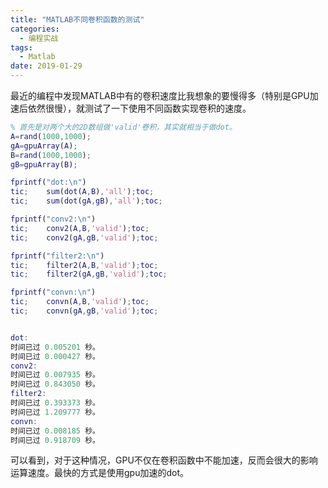 ```yaml
---
title: "MATLAB不同卷积函数的测试"
categories:
  - 编程实战
tags:
  - Matlab
date: 2019-01-29
---
```


最近的编程中发现MATLAB中有的卷积速度比我想象的要慢得多（特别是GPU加速后依然很慢），就测试了一下使用不同函数实现卷积的速度。

```matlab
% 首先是对两个大的2D数组做'valid'卷积，其实就相当于做dot。
A=rand(1000,1000);
gA=gpuArray(A);
B=rand(1000,1000);
gB=gpuArray(B);

fprintf("dot:\n")
tic;    sum(dot(A,B),'all');toc;
tic;    sum(dot(gA,gB),'all');toc;

fprintf("conv2:\n")
tic;    conv2(A,B,'valid');toc;
tic;    conv2(gA,gB,'valid');toc;

fprintf("filter2:\n")
tic;    filter2(A,B,'valid');toc;
tic;    filter2(gA,gB,'valid');toc;

fprintf("convn:\n")
tic;    convn(A,B,'valid');toc;
tic;    convn(gA,gB,'valid');toc;


dot:
时间已过 0.005201 秒。
时间已过 0.000427 秒。
conv2:
时间已过 0.007935 秒。
时间已过 0.843050 秒。
filter2:
时间已过 0.393373 秒。
时间已过 1.209777 秒。
convn:
时间已过 0.008185 秒。
时间已过 0.918709 秒。
```

可以看到，对于这种情况，GPU不仅在卷积函数中不能加速，反而会很大的影响运算速度。最快的方式是使用gpu加速的dot。
